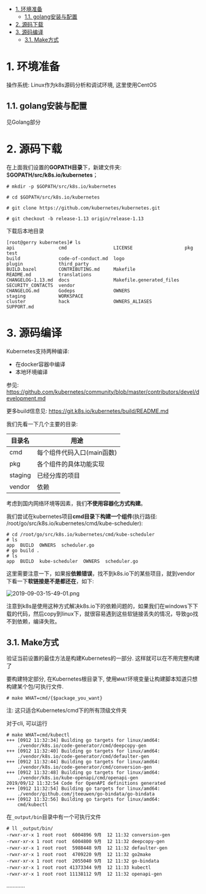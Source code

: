 
<!-- @import "[TOC]" {cmd="toc" depthFrom=1 depthTo=6 orderedList=false} -->

<!-- code_chunk_output -->

- [1. 环境准备](#1-环境准备)
  - [1.1. golang安装与配置](#11-golang安装与配置)
- [2. 源码下载](#2-源码下载)
- [3. 源码编译](#3-源码编译)
  - [3.1. Make方式](#31-make方式)

<!-- /code_chunk_output -->

# 1. 环境准备

操作系统: Linux作为k8s源码分析和调试环境, 这里使用CentOS

## 1.1. golang安装与配置

见Golang部分

# 2. 源码下载

在上面我们设置的**GOPATH目录**下，新建文件夹: \$**GOPATH/src/k8s.io/kubernetes**；

```
# mkdir -p $GOPATH/src/k8s.io/kubernetes

# cd $GOPATH/src/k8s.io/kubernetes

# git clone https://github.com/kubernetes/kubernetes.git

# git checkout -b release-1.13 origin/release-1.13
```

下载后本地目录

```
[root@gerry kubernetes]# ls
api                cmd                 LICENSE                   pkg                test
build              code-of-conduct.md  logo                      plugin             third_party
BUILD.bazel        CONTRIBUTING.md     Makefile                  README.md          translations
CHANGELOG-1.13.md  docs                Makefile.generated_files  SECURITY_CONTACTS  vendor
CHANGELOG.md       Godeps              OWNERS                    staging            WORKSPACE
cluster            hack                OWNERS_ALIASES            SUPPORT.md
```

# 3. 源码编译

Kubernetes支持两种编译: 

* 在docker容器中编译
* 本地环境编译

参见: https://github.com/kubernetes/community/blob/master/contributors/devel/development.md

更多build信息见: https://git.k8s.io/kubernetes/build/README.md

我们先看一下几个主要的目录: 

目录名 | 用途
----|---
cmd | 每个组件代码入口(main函数)
pkg | 各个组件的具体功能实现
staging | 已经分库的项目
vendor | 依赖

考虑到国内网络环境等因素，我们**不使用容器化方式构建**。

我们尝试在kubernetes项目**cmd目录**下**构建一个组件**(执行路径: /root/go/src/k8s.io/kubernetes/cmd/kube\-scheduler): 

```
# cd /root/go/src/k8s.io/kubernetes/cmd/kube-scheduler
# ls
app  BUILD  OWNERS  scheduler.go
# go build .
# ls
app  BUILD  kube-scheduler  OWNERS  scheduler.go
```

这里需要注意一下，如果报**依赖错误**，找不到k8s.io下的某些项目，就到vendor下看一下**软链接是不是都还在**，如下: 

![2019-09-03-15-49-01.png](./images/2019-09-03-15-49-01.png)

注意到k8s是使用这种方式解决k8s.io下的依赖问题的，如果我们在windows下下载的代码，然后copy到linux下，就很容易遇到这些软链接丢失的情况，导致go找不到依赖，编译失败。

## 3.1. Make方式

验证当前设置的最佳方法是构建Kubernetes的一部分. 这样就可以在不用完整构建了

要构建特定部分, 在Kubernetes根目录下, 使用`WHAT`环境变量让构建脚本知道只想构建某个包/可执行文件.

```
# make WHAT=cmd/{$package_you_want}
```

注: 这只适合Kubernetes/cmd下的所有顶级文件夹

对于cli, 可以运行

```
# make WHAT=cmd/kubectl
+++ [0912 11:32:34] Building go targets for linux/amd64:
    ./vendor/k8s.io/code-generator/cmd/deepcopy-gen
+++ [0912 11:32:40] Building go targets for linux/amd64:
    ./vendor/k8s.io/code-generator/cmd/defaulter-gen
+++ [0912 11:32:44] Building go targets for linux/amd64:
    ./vendor/k8s.io/code-generator/cmd/conversion-gen
+++ [0912 11:32:48] Building go targets for linux/amd64:
    ./vendor/k8s.io/kube-openapi/cmd/openapi-gen
2019/09/12 11:32:54 Code for OpenAPI definitions generated
+++ [0912 11:32:54] Building go targets for linux/amd64:
    ./vendor/github.com/jteeuwen/go-bindata/go-bindata
+++ [0912 11:32:56] Building go targets for linux/amd64:
    cmd/kubectl
```

在`_output/bin`目录中有一个可执行文件

```
# ll _output/bin/
-rwxr-xr-x 1 root root  6004896 9月  12 11:32 conversion-gen
-rwxr-xr-x 1 root root  6004800 9月  12 11:32 deepcopy-gen
-rwxr-xr-x 1 root root  5988448 9月  12 11:32 defaulter-gen
-rwxr-xr-x 1 root root  4709220 9月  12 11:32 go2make
-rwxr-xr-x 1 root root  2055040 9月  12 11:32 go-bindata
-rwxr-xr-x 1 root root 41373344 9月  12 11:33 kubectl
-rwxr-xr-x 1 root root 11138112 9月  12 11:32 openapi-gen
```

............